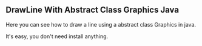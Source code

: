 ## DrawLine With Abstract Class Graphics Java 

Here you can see how to draw a line using a abstract class Graphics in java.

It's easy, you don't need install anything.



